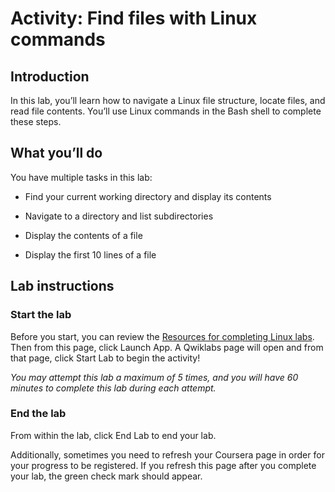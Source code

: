 # Activity: Find files with Linux commands
## Introduction
In this lab, you’ll learn how to navigate a Linux file structure, locate files, and read file contents. You’ll use Linux commands in the Bash shell to complete these steps. 

## What you’ll do
You have multiple tasks in this lab: 

- Find your current working directory and display its contents

- Navigate to a directory and list subdirectories

- Display the contents of a file

- Display the first 10 lines of a file

## Lab instructions
### Start the lab
Before you start, you can review the [Resources for completing Linux labs](https://www.coursera.org/learn/linux-and-sql/supplement/uLa2R/resources-for-completing-linux-labs). Then from this page, click Launch App. A Qwiklabs page will open and from that page, click Start Lab to begin the activity!

*You may attempt this lab a maximum of 5 times, and you will have 60 minutes to complete this lab during each attempt.*

### End the lab
From within the lab, click End Lab to end your lab.

Additionally, sometimes you need to refresh your Coursera page in order for your progress to be registered. If you refresh this page after you complete your lab, the green check mark should appear.